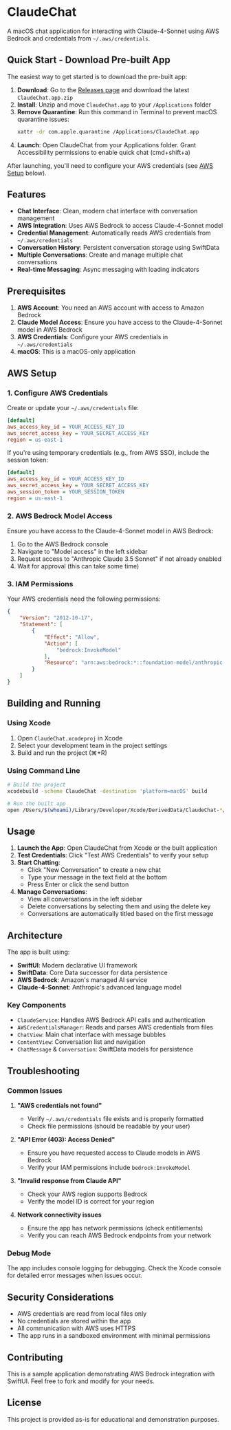 # ClaudeChat

A macOS chat application for interacting with Claude-4-Sonnet using AWS Bedrock and credentials from `~/.aws/credentials`.

## Quick Start - Download Pre-built App

The easiest way to get started is to download the pre-built app:

1. **Download**: Go to the [Releases page](https://github.com/johnpc/claude-chat/releases) and download the latest `ClaudeChat.app.zip`
2. **Install**: Unzip and move `ClaudeChat.app` to your `/Applications` folder
3. **Remove Quarantine**: Run this command in Terminal to prevent macOS quarantine issues:
   ```bash
   xattr -dr com.apple.quarantine /Applications/ClaudeChat.app
   ```
4. **Launch**: Open ClaudeChat from your Applications folder. Grant Accessibility permissions to enable quick chat (cmd+shift+a)

After launching, you'll need to configure your AWS credentials (see [AWS Setup](#aws-setup) below).

## Features

- **Chat Interface**: Clean, modern chat interface with conversation management
- **AWS Integration**: Uses AWS Bedrock to access Claude-4-Sonnet model
- **Credential Management**: Automatically reads AWS credentials from `~/.aws/credentials`
- **Conversation History**: Persistent conversation storage using SwiftData
- **Multiple Conversations**: Create and manage multiple chat conversations
- **Real-time Messaging**: Async messaging with loading indicators

## Prerequisites

1. **AWS Account**: You need an AWS account with access to Amazon Bedrock
2. **Claude Model Access**: Ensure you have access to the Claude-4-Sonnet model in AWS Bedrock
3. **AWS Credentials**: Configure your AWS credentials in `~/.aws/credentials`
4. **macOS**: This is a macOS-only application

## AWS Setup

### 1. Configure AWS Credentials

Create or update your `~/.aws/credentials` file:

```ini
[default]
aws_access_key_id = YOUR_ACCESS_KEY_ID
aws_secret_access_key = YOUR_SECRET_ACCESS_KEY
region = us-east-1
```

If you're using temporary credentials (e.g., from AWS SSO), include the session token:

```ini
[default]
aws_access_key_id = YOUR_ACCESS_KEY_ID
aws_secret_access_key = YOUR_SECRET_ACCESS_KEY
aws_session_token = YOUR_SESSION_TOKEN
region = us-east-1
```

### 2. AWS Bedrock Model Access

Ensure you have access to the Claude-4-Sonnet model in AWS Bedrock:

1. Go to the AWS Bedrock console
2. Navigate to "Model access" in the left sidebar
3. Request access to "Anthropic Claude 3.5 Sonnet" if not already enabled
4. Wait for approval (this can take some time)

### 3. IAM Permissions

Your AWS credentials need the following permissions:

```json
{
    "Version": "2012-10-17",
    "Statement": [
        {
            "Effect": "Allow",
            "Action": [
                "bedrock:InvokeModel"
            ],
            "Resource": "arn:aws:bedrock:*::foundation-model/anthropic.claude-3-5-sonnet-20241022-v2:0"
        }
    ]
}
```

## Building and Running

### Using Xcode

1. Open `ClaudeChat.xcodeproj` in Xcode
2. Select your development team in the project settings
3. Build and run the project (⌘+R)

### Using Command Line

```bash
# Build the project
xcodebuild -scheme ClaudeChat -destination 'platform=macOS' build

# Run the built app
open /Users/$(whoami)/Library/Developer/Xcode/DerivedData/ClaudeChat-*/Build/Products/Debug/ClaudeChat.app
```

## Usage

1. **Launch the App**: Open ClaudeChat from Xcode or the built application
2. **Test Credentials**: Click "Test AWS Credentials" to verify your setup
3. **Start Chatting**:
   - Click "New Conversation" to create a new chat
   - Type your message in the text field at the bottom
   - Press Enter or click the send button
4. **Manage Conversations**:
   - View all conversations in the left sidebar
   - Delete conversations by selecting them and using the delete key
   - Conversations are automatically titled based on the first message

## Architecture

The app is built using:

- **SwiftUI**: Modern declarative UI framework
- **SwiftData**: Core Data successor for data persistence
- **AWS Bedrock**: Amazon's managed AI service
- **Claude-4-Sonnet**: Anthropic's advanced language model

### Key Components

- `ClaudeService`: Handles AWS Bedrock API calls and authentication
- `AWSCredentialsManager`: Reads and parses AWS credentials from files
- `ChatView`: Main chat interface with message bubbles
- `ContentView`: Conversation list and navigation
- `ChatMessage` & `Conversation`: SwiftData models for persistence

## Troubleshooting

### Common Issues

1. **"AWS credentials not found"**
   - Verify `~/.aws/credentials` file exists and is properly formatted
   - Check file permissions (should be readable by your user)

2. **"API Error (403): Access Denied"**
   - Ensure you have requested access to Claude models in AWS Bedrock
   - Verify your IAM permissions include `bedrock:InvokeModel`

3. **"Invalid response from Claude API"**
   - Check your AWS region supports Bedrock
   - Verify the model ID is correct for your region

4. **Network connectivity issues**
   - Ensure the app has network permissions (check entitlements)
   - Verify you can reach AWS Bedrock endpoints from your network

### Debug Mode

The app includes console logging for debugging. Check the Xcode console for detailed error messages when issues occur.

## Security Considerations

- AWS credentials are read from local files only
- No credentials are stored within the app
- All communication with AWS uses HTTPS
- The app runs in a sandboxed environment with minimal permissions

## Contributing

This is a sample application demonstrating AWS Bedrock integration with SwiftUI. Feel free to fork and modify for your needs.

## License

This project is provided as-is for educational and demonstration purposes.
